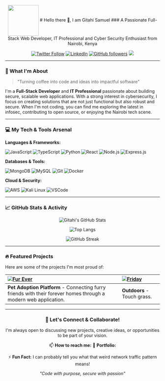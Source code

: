 <!-- Header with Title and Badges -->
<div align="center">
<img src="https://media.giphy.com/media/26n6WywJyh39n1pBu/giphy.gif" width="100" align="center">
# Hello there 👋, I am Gitahi Samuel
### A Passionate Full-Stack Web Developer, IT Professional and Cyber Security Enthusiast from Nairobi, Kenya

[![Twitter Follow](https://img.shields.io/badge/Twitter-1DA1F2?style=for-the-badge&logo=twitter&logoColor=white)](https://x.com/GitahiMurimi)
[![LinkedIn](https://img.shields.io/badge/LinkedIn-0077B5?style=for-the-badge&logo=linkedin&logoColor=white)](https://linkedin.com/in/yourprofile)
[![GitHub followers](https://img.shields.io/github/followers/gitahisamuel?logo=github&style=for-the-badge)](https://github.com/gitahisamuel)
![](https://visitor-badge.glitch.me/badge?page_id=gitahisamuel.gitahisamuel)

</div>

---

<!-- Introduction -->
### 🚀 What I'm About

> "Turning coffee into code and ideas into impactful software"

I'm a **Full-Stack Developer** and **IT Professional** passionate about building secure, scalable web applications. With a strong interest in cybersecurity, I focus on creating solutions that are not just functional but also robust and secure. When I'm not coding, you can find me exploring the latest in infosec, contributing to open source, or enjoying the Nairobi tech scene.

---

<!-- Tech Stack Section -->
### 💻 My Tech & Tools Arsenal

**Languages & Frameworks:**

![JavaScript](https://img.shields.io/badge/JavaScript-F7DF1E?style=for-the-badge&logo=javascript&logoColor=black)
![TypeScript](https://img.shields.io/badge/TypeScript-007ACC?style=for-the-badge&logo=typescript&logoColor=white)
![Python](https://img.shields.io/badge/Python-3776AB?style=for-the-badge&logo=python&logoColor=white)
![React](https://img.shields.io/badge/React-20232A?style=for-the-badge&logo=react&logoColor=61DAFB)
![Node.js](https://img.shields.io/badge/Node.js-339933?style=for-the-badge&logo=nodedotjs&logoColor=white)
![Express.js](https://img.shields.io/badge/Express.js-000000?style=for-the-badge&logo=express&logoColor=white)

**Databases & Tools:**

![MongoDB](https://img.shields.io/badge/MongoDB-47A248?style=for-the-badge&logo=mongodb&logoColor=white)
![MySQL](https://img.shields.io/badge/MySQL-4479A1?style=for-the-badge&logo=mysql&logoColor=white)
![Git](https://img.shields.io/badge/Git-F05032?style=for-the-badge&logo=git&logoColor=white)
![Docker](https://img.shields.io/badge/Docker-2496ED?style=for-the-badge&logo=docker&logoColor=white)

**Cloud & Security:**

![AWS](https://img.shields.io/badge/Amazon_AWS-232F3E?style=for-the-badge&logo=amazon-aws&logoColor=white)
![Kali Linux](https://img.shields.io/badge/Kali_Linux-557C94?style=for-the-badge&logo=kali-linux&logoColor=white)
![VSCode](https://img.shields.io/badge/VSCode-0078D4?style=for-the-badge&logo=visual-studio-code&logoColor=white)

---

<!-- GitHub Stats Section -->
### 📈 GitHub Stats & Activity

<div align="center">

![Gitahi's GitHub Stats](https://github-readme-stats.vercel.app/api?username=gitahisamuel&show_icons=true&theme=radical&hide_border=true)

![Top Langs](https://github-readme-stats.vercel.app/api/top-langs/?username=gitahisamuel&layout=compact&theme=radical&hide_border=true)

![GitHub Streak](https://github-readme-streak-stats.herokuapp.com/?user=gitahisamuel&theme=radical&hide_border=true)

</div>

---

<!-- Pinned Projects Section -->
### 🔥 Featured Projects

Here are some of the projects I'm most proud of:

| [![Fur Ever](https://github-readme-stats.vercel.app/api/pin/?username=gitahisamuel&repo=Fur_Ever&theme=radical)](https://github.com/gitahisamuel/Fur_Ever) | [![Friday](https://github-readme-stats.vercel.app/api/pin/?username=gitahisamuel&repo=Friday&theme=radical)](https://github.com/gitahisamuel/Friday) |
| :--- | :--- |
| **Pet Adoption Platform** - Connecting furry friends with their forever homes through a modern web application. | **Outdoors** - Touch grass. |

---

<!-- Footer / Fun Section -->
<div align="center">

### 💬 Let's Connect & Collaborate!

I'm always open to discussing new projects, creative ideas, or opportunities to be part of your vision.

📫 **How to reach me:** 
📱 **Portfolio:**

⚡ **Fun Fact:** I can probably tell you what that weird network traffic pattern means! 

*"Code with purpose, secure with passion"*

</div>
